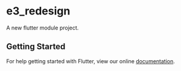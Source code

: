 # e3_redesign

A new flutter module project.

## Getting Started

For help getting started with Flutter, view our online
[documentation](https://flutter.dev/).

